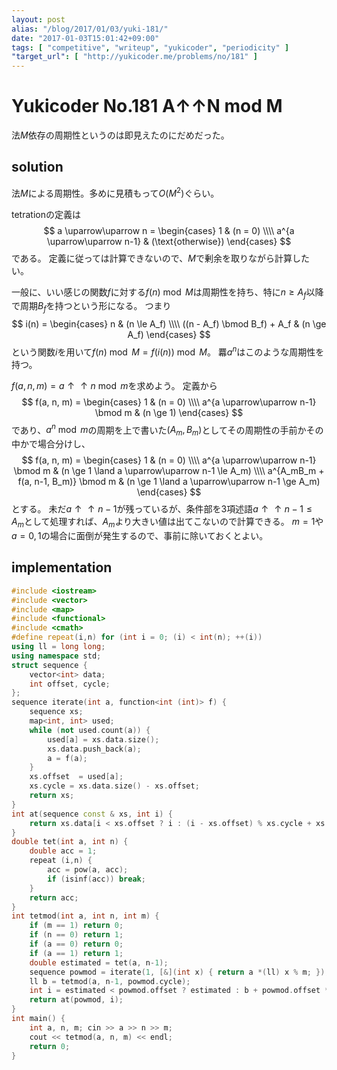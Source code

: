 ```yaml
---
layout: post
alias: "/blog/2017/01/03/yuki-181/"
date: "2017-01-03T15:01:42+09:00"
tags: [ "competitive", "writeup", "yukicoder", "periodicity" ]
"target_url": [ "http://yukicoder.me/problems/no/181" ]
---
```


# Yukicoder No.181 A↑↑N mod M

法$M$依存の周期性というのは即見えたのにだめだった。

## solution

法$M$による周期性。多めに見積もって$O(M^2)$ぐらい。

tetrationの定義は
$$ a \uparrow\uparrow n = \begin{cases}
    1 & (n = 0) \\\\
    a^{a \uparrow\uparrow n-1} & (\text{otherwise})
\end{cases} $$である。
定義に従っては計算できないので、$M$で剰余を取りながら計算したい。

一般に、いい感じの関数$f$に対する$f(n) \bmod M$は周期性を持ち、特に$n \ge A_f$以降で周期$B_f$を持つという形になる。
つまり$$ i(n) = \begin{cases}
    n & (n \le A_f) \\\\
    ((n - A_f) \bmod B_f) + A_f & (n \ge A_f)
\end{cases} $$という関数$i$を用いて$f(n) \bmod M = f(i(n)) \bmod M$。
羃$a^n$はこのような周期性を持つ。

$f(a,n,m) = a \uparrow\uparrow n \bmod m$を求めよう。
定義から
$$ f(a, n, m) = \begin{cases}
    1 & (n = 0) \\\\
    a^{a \uparrow\uparrow n-1} \bmod m & (n \ge 1)
\end{cases} $$であり、$a^n \bmod m$の周期を上で書いた$(A_m, B_m)$としてその周期性の手前かその中かで場合分けし、
$$ f(a, n, m) = \begin{cases}
    1 & (n = 0) \\\\
    a^{a \uparrow\uparrow n-1} \bmod m & (n \ge 1 \land a \uparrow\uparrow n-1 \le A_m) \\\\
    a^{A_mB_m + f(a, n-1, B_m)} \bmod m & (n \ge 1 \land a \uparrow\uparrow n-1 \ge A_m)
\end{cases} $$とする。
未だ$a \uparrow\uparrow n-1$が残っているが、条件部を$3$項述語$a \uparrow\uparrow n-1 \le A_m$として処理すれば、$A_m$より大きい値は出てこないので計算できる。
$m = 1$や$a = 0, 1$の場合に面倒が発生するので、事前に除いておくとよい。

## implementation

``` c++
#include <iostream>
#include <vector>
#include <map>
#include <functional>
#include <cmath>
#define repeat(i,n) for (int i = 0; (i) < int(n); ++(i))
using ll = long long;
using namespace std;
struct sequence {
    vector<int> data;
    int offset, cycle;
};
sequence iterate(int a, function<int (int)> f) {
    sequence xs;
    map<int, int> used;
    while (not used.count(a)) {
        used[a] = xs.data.size();
        xs.data.push_back(a);
        a = f(a);
    }
    xs.offset  = used[a];
    xs.cycle = xs.data.size() - xs.offset;
    return xs;
}
int at(sequence const & xs, int i) {
    return xs.data[i < xs.offset ? i : (i - xs.offset) % xs.cycle + xs.offset];
}
double tet(int a, int n) {
    double acc = 1;
    repeat (i,n) {
        acc = pow(a, acc);
        if (isinf(acc)) break;
    }
    return acc;
}
int tetmod(int a, int n, int m) {
    if (m == 1) return 0;
    if (n == 0) return 1;
    if (a == 0) return 0;
    if (a == 1) return 1;
    double estimated = tet(a, n-1);
    sequence powmod = iterate(1, [&](int x) { return a *(ll) x % m; });
    ll b = tetmod(a, n-1, powmod.cycle);
    int i = estimated < powmod.offset ? estimated : b + powmod.offset * powmod.cycle;
    return at(powmod, i);
}
int main() {
    int a, n, m; cin >> a >> n >> m;
    cout << tetmod(a, n, m) << endl;
    return 0;
}
```
